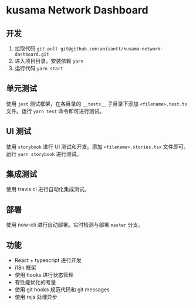 # kusama Network Dashboard

## 开发

1. 拉取代码 `git pull git@github.com:aniiantt/kusama-network-dashboard.git`
2. 进入项目目录，安装依赖 `yarn`
3. 运行代码 `yarn start`

## 单元测试

使用 `jest` 测试框架，在各目录的 `__tests__` 子目录下添加 `<filename>.test.ts` 文件。运行 `yarn test` 命令即可进行测试。

## UI 测试

使用 `storybook` 进行 UI 测试和开发。添加 `<filename>.stories.tsx` 文件即可。运行 `yarn storybook` 进行测试。

## 集成测试

使用 travis ci 进行自动化集成测试。

## 部署

使用 now-cli 进行自动部署。实时检测与部署 `master` 分支。

## 功能

- React + typescript 进行开发
- i18n 框架
- 使用 hooks 进行状态管理
- 有性能优化的考量
- 使用 git hooks 规范代码和 git messages
- 使用 rxjs 处理异步
